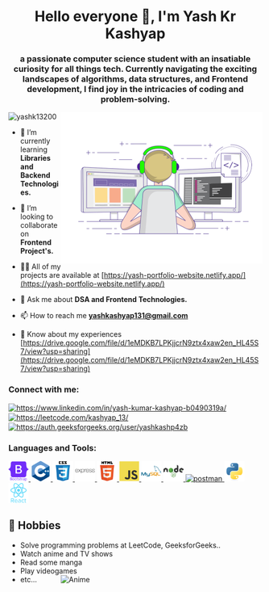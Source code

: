 <h1 align="center">Hello everyone 👋, I'm Yash Kr Kashyap</h1>
<h3 align="center">a passionate computer science student with an insatiable curiosity for all things tech. Currently navigating the exciting landscapes of algorithms, data structures, and Frontend development, I find joy in the intricacies of coding and problem-solving.</h3>
<img align="right" alt="Coding" width="400" src="https://raw.githubusercontent.com/devSouvik/devSouvik/master/gif3.gif">
<!-- <img align="down right" alt="Anime" width="400" src="https://media.giphy.com/media/vXyIMuWbGTMtO/giphy.gif"> -->

<p align="left"> <img src="https://komarev.com/ghpvc/?username=yashk13200&label=Profile%20views&color=0e75b6&style=flat" alt="yashk13200" /> </p>

- 🌱 I’m currently learning **Libraries and Backend Technologies.**

- 👯 I’m looking to collaborate on **Frontend Project's.**

- 👨‍💻 All of my projects are available at [https://yash-portfolio-website.netlify.app/](https://yash-portfolio-website.netlify.app/)

- 💬 Ask me about **DSA and Frontend Technologies.**

- 📫 How to reach me **yashkashyap131@gmail.com**

- 📄 Know about my experiences [https://drive.google.com/file/d/1eMDKB7LPKjjcrN9ztx4xaw2en_HL45S7/view?usp=sharing](https://drive.google.com/file/d/1eMDKB7LPKjjcrN9ztx4xaw2en_HL45S7/view?usp=sharing)

<h3 align="left">Connect with me:</h3>
<p align="left">
<a href="https://linkedin.com/in/https://www.linkedin.com/in/yash-kumar-kashyap-b0490319a/" target="blank"><img align="center" src="https://raw.githubusercontent.com/rahuldkjain/github-profile-readme-generator/master/src/images/icons/Social/linked-in-alt.svg" alt="https://www.linkedin.com/in/yash-kumar-kashyap-b0490319a/" height="30" width="40" /></a>
<a href="https://www.leetcode.com/https://leetcode.com/kashyap_13/" target="blank"><img align="center" src="https://raw.githubusercontent.com/rahuldkjain/github-profile-readme-generator/master/src/images/icons/Social/leet-code.svg" alt="https://leetcode.com/kashyap_13/" height="30" width="40" /></a>
<a href="https://auth.geeksforgeeks.org/user/https://auth.geeksforgeeks.org/user/yashkashp4zb" target="blank"><img align="center" src="https://raw.githubusercontent.com/rahuldkjain/github-profile-readme-generator/master/src/images/icons/Social/geeks-for-geeks.svg" alt="https://auth.geeksforgeeks.org/user/yashkashp4zb" height="30" width="40" /></a>
</p>

<h3 align="left">Languages and Tools:</h3>
<p align="left"> <a href="https://getbootstrap.com" target="_blank" rel="noreferrer"> <img src="https://raw.githubusercontent.com/devicons/devicon/master/icons/bootstrap/bootstrap-plain-wordmark.svg" alt="bootstrap" width="40" height="40"/> </a> <a href="https://www.w3schools.com/cpp/" target="_blank" rel="noreferrer"> <img src="https://raw.githubusercontent.com/devicons/devicon/master/icons/cplusplus/cplusplus-original.svg" alt="cplusplus" width="40" height="40"/> </a> <a href="https://www.w3schools.com/css/" target="_blank" rel="noreferrer"> <img src="https://raw.githubusercontent.com/devicons/devicon/master/icons/css3/css3-original-wordmark.svg" alt="css3" width="40" height="40"/> </a> <a href="https://expressjs.com" target="_blank" rel="noreferrer"> <img src="https://raw.githubusercontent.com/devicons/devicon/master/icons/express/express-original-wordmark.svg" alt="express" width="40" height="40"/> </a> <a href="https://www.w3.org/html/" target="_blank" rel="noreferrer"> <img src="https://raw.githubusercontent.com/devicons/devicon/master/icons/html5/html5-original-wordmark.svg" alt="html5" width="40" height="40"/> </a> <a href="https://developer.mozilla.org/en-US/docs/Web/JavaScript" target="_blank" rel="noreferrer"> <img src="https://raw.githubusercontent.com/devicons/devicon/master/icons/javascript/javascript-original.svg" alt="javascript" width="40" height="40"/> </a> <a href="https://www.mysql.com/" target="_blank" rel="noreferrer"> <img src="https://raw.githubusercontent.com/devicons/devicon/master/icons/mysql/mysql-original-wordmark.svg" alt="mysql" width="40" height="40"/> </a> <a href="https://nodejs.org" target="_blank" rel="noreferrer"> <img src="https://raw.githubusercontent.com/devicons/devicon/master/icons/nodejs/nodejs-original-wordmark.svg" alt="nodejs" width="40" height="40"/> </a> <a href="https://postman.com" target="_blank" rel="noreferrer"> <img src="https://www.vectorlogo.zone/logos/getpostman/getpostman-icon.svg" alt="postman" width="40" height="40"/> </a> <a href="https://www.python.org" target="_blank" rel="noreferrer"> <img src="https://raw.githubusercontent.com/devicons/devicon/master/icons/python/python-original.svg" alt="python" width="40" height="40"/> </a> <a href="https://reactjs.org/" target="_blank" rel="noreferrer"> <img src="https://raw.githubusercontent.com/devicons/devicon/master/icons/react/react-original-wordmark.svg" alt="react" width="40" height="40"/> </a> </p>

## 📅 Hobbies
- Solve programming problems at LeetCode, GeeksforGeeks..
- Watch anime and TV shows
- Read some manga
- Play videogames
- etc...
  <img align="right" alt="Anime" width="400" src="https://media.giphy.com/media/vXyIMuWbGTMtO/giphy.gif">
